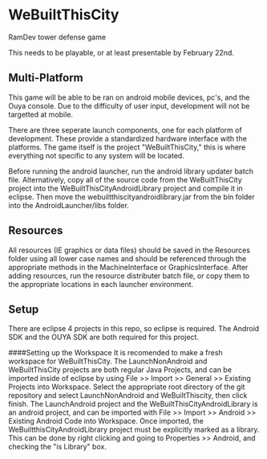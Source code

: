 WeBuiltThisCity
===============

RamDev tower defense game

This needs to be playable, or at least presentable by February 22nd.

Multi-Platform
--------------
This game will be able to be ran on android mobile devices, pc's, and the Ouya console. Due to the difficulty of user input, development will not be targetted at mobile. 

There are three seperate launch components, one for each platform of development. These provide a standardized hardware interface with the platforms. The game itself is the project "WeBuiltThisCity," this is where everything not specific to any system will be located.

Before running the android launcher, run the android library updater batch file. Alternatively, copy all of the source code from the WeBuiltThisCity project into the WeBuiltThisCityAndroidLibrary project and compile it in eclipse. Then move the webuiltthiscityandroidlibrary.jar from the bin folder into the AndroidLauncher/libs folder.

Resources
---------
All resources (IE graphics or data files) should be saved in the Resources folder using all lower case names and should be referenced through the appropriate methods in the MachineInterface or GraphicsInterface. After adding resources, run the resource distributer batch file, or copy them to the appropriate locations in each launcher environment.

Setup
-----
There are eclipse 4 projects in this repo, so eclipse is required. The Android SDK and the OUYA SDK are both required for this project.

####Setting up the Workspace
It is recomended to make a fresh workspace for WeBuiltThisCity.
The LaunchNonAndroid and WeBuiltThisCity projects are both regular Java Projects, and can be imported inside of eclipse by using File >> Import >> General >> Existing Projects into Workspace. Select the appropriate root directory of the git repository and select LaunchNonAndroid and WeBuiltThiscity, then click finish. The LaunchAndroid project and the WeBuiltThisCityAndroidLibrary is an android project, and can be imported with File >> Import >> Android >> Existing Android Code into Workspace. Once imported, the WeBuiltthisCityAndroidLibrary project must be explicitly marked as a library. This can be done by right clicking and going to Properties >> Android, and checking the "is Library" box.
